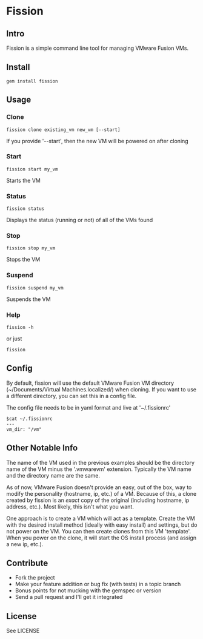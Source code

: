 # Fission

## Intro
Fission is a simple command line tool for managing VMware Fusion VMs.


## Install
    gem install fission


## Usage
### Clone
    fission clone existing_vm new_vm [--start]

If you provide '--start', then the new VM will be powered on after cloning

### Start
    fission start my_vm

Starts the VM

### Status
    fission status

Displays the status (running or not) of all of the VMs found

### Stop
    fission stop my_vm

Stops the VM

### Suspend
    fission suspend my_vm

Suspends the VM

### Help
    fission -h

or just

    fission


## Config
By default, fission will use the default VMware Fusion VM directory
(~/Documents/Virtual Machines.localized/) when cloning.  If you want to use a
different directory, you can set this in a config file.

The config file needs to be in yaml format and live at '~/.fissionrc'

    $cat ~/.fissionrc
    ---
    vm_dir: "/vm"


## Other Notable Info
The name of the VM used in the previous examples should be the directory name 
of the VM minus the '.vmwarevm' extension.  Typically the VM name and the 
directory name are the same.

As of now, VMware Fusion doesn't provide an easy, out of
the box, way to modify the personality (hostname, ip, etc.) of a VM.  Because of
this, a clone created by fission is an _exact_ copy of the original (including
hostname, ip address, etc.).  Most likely, this isn't what you want.

One approach is to create a VM which will act as a template.  Create the VM with
the desired install method (ideally with easy install) and settings, but do not
power on the VM.  You can then create clones from this VM 'template'.  When you 
power on the clone, it will start the OS install process (and assign a new ip, etc.).


## Contribute
* Fork the project
* Make your feature addition or bug fix (with tests) in a topic branch
* Bonus points for not mucking with the gemspec or version
* Send a pull request and I'll get it integrated


## License
See LICENSE
